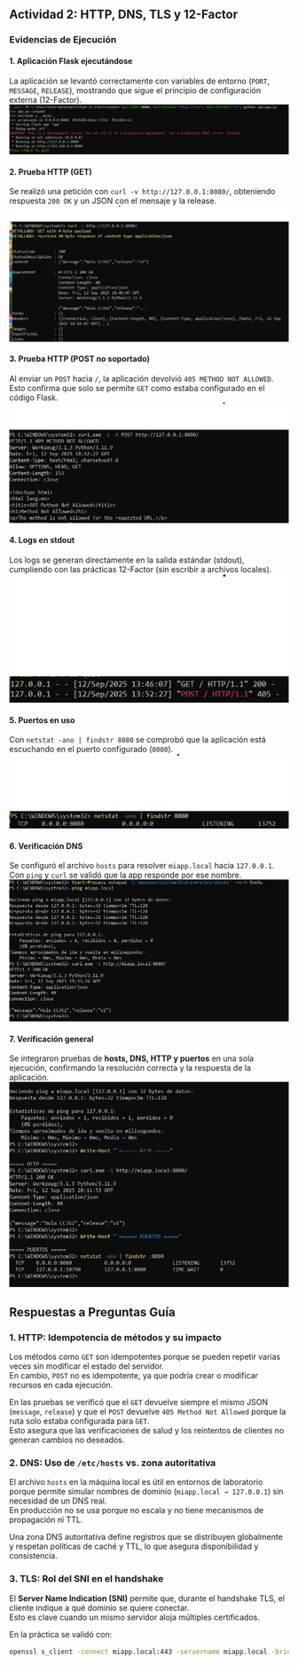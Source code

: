 ## Actividad 2: HTTP, DNS, TLS y 12-Factor
### Evidencias de Ejecución

#### 1. Aplicación Flask ejecutándose
La aplicación se levantó correctamente con variables de entorno (`PORT`, `MESSAGE`, `RELEASE`), mostrando que sigue el principio de configuración externa (12-Factor).  
![Flask running](imagenes/flask_running.png)

#### 2. Prueba HTTP (GET)
Se realizó una petición con `curl -v http://127.0.0.1:8080/`, obteniendo respuesta `200 OK` y un JSON con el mensaje y la release.  
![HTTP GET](imagenes/http_get.png)

#### 3. Prueba HTTP (POST no soportado)
Al enviar un `POST` hacia `/`, la aplicación devolvió `405 METHOD NOT ALLOWED`. Esto confirma que solo se permite `GET` como estaba configurado en el código Flask.  
![HTTP POST error](imagenes/http_post_error.png)

#### 4. Logs en stdout
Los logs se generan directamente en la salida estándar (stdout), cumpliendo con las prácticas 12-Factor (sin escribir a archivos locales).  
![Logs stdout](imagenes/logs_stdout.png)

#### 5. Puertos en uso
Con `netstat -ano | findstr 8080` se comprobó que la aplicación está escuchando en el puerto configurado (`8080`).  
![Puertos en uso](imagenes/puertos.png)

#### 6. Verificación DNS
Se configuró el archivo `hosts` para resolver `miapp.local` hacia `127.0.0.1`. Con `ping` y `curl` se validó que la app responde por ese nombre.  
![Verificación DNS](imagenes/captura4_dns.png)

#### 7. Verificación general
Se integraron pruebas de **hosts, DNS, HTTP y puertos** en una sola ejecución, confirmando la resolución correcta y la respuesta de la aplicación.  
![Verificación general](imagenes/verificacion_general.png)

## Respuestas a Preguntas Guía

### 1. HTTP: Idempotencia de métodos y su impacto
Los métodos como `GET` son idempotentes porque se pueden repetir varias veces sin modificar el estado del servidor.  
En cambio, `POST` no es idempotente, ya que podría crear o modificar recursos en cada ejecución.  

En las pruebas se verificó que el `GET` devuelve siempre el mismo JSON (`message`, `release`) y que el `POST` devuelve `405 Method Not Allowed` porque la ruta solo estaba configurada para `GET`.  
Esto asegura que las verificaciones de salud y los reintentos de clientes no generan cambios no deseados.

### 2. DNS: Uso de `/etc/hosts` vs. zona autoritativa
El archivo `hosts` en la máquina local es útil en entornos de laboratorio porque permite simular nombres de dominio (`miapp.local → 127.0.0.1`) sin necesidad de un DNS real.  
En producción no se usa porque no escala y no tiene mecanismos de propagación ni TTL.  

Una zona DNS autoritativa define registros que se distribuyen globalmente y respetan políticas de caché y TTL, lo que asegura disponibilidad y consistencia.

### 3. TLS: Rol del SNI en el handshake
El **Server Name Indication (SNI)** permite que, durante el handshake TLS, el cliente indique a qué dominio se quiere conectar.  
Esto es clave cuando un mismo servidor aloja múltiples certificados.  

En la práctica se validó con:

```bash
openssl s_client -connect miapp.local:443 -servername miapp.local -brief
